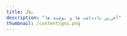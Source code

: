 ```yaml
---
title: بلاگ
description: "آخرین یادداشت ها و نوشته ها"
thumbnail: /content/gnu.png
---
```


<LogsArchives  />
